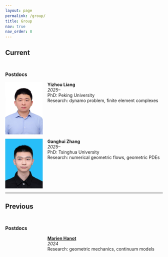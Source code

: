 ```yaml
---
layout: page
permalink: /group/
title: Group
nav: true
nav_order: 8
---
```

## Current

<br>

<span style="font-size: 1.1em;"><strong>Postdocs</strong></span>

<div style="display: flex; align-items: flex-start; margin-top: 1em;">
  <img src="../assets/img/YizhouLiang.jpg" alt="Yizhou Liang" style="width: 120px; margin-right: 15px;">
  <div>
    <strong>Yizhou Liang</strong><br>
    <em>2025–</em><br>
    PhD: Peking University<br>
    Research: dynamo problem, finite element complexes
  </div>
</div>

<div style="display: flex; align-items: flex-start; margin-top: 1em;">
  <img src="../assets/img/GanghuiZhang.jpg" alt="Ganghui Zhang" style="width: 120px; margin-right: 15px;">
  <div>
    <strong>Ganghui Zhang</strong><br>
    <em>2025–</em><br>
    PhD: Tsinghua University<br>
    Research: numerical geometric flows, geometric PDEs
  </div>
</div>

---

## Previous

<br>

<span style="font-size: 1.1em;"><strong>Postdocs</strong></span>

<div style="display: flex; align-items: flex-start; margin-top: 1em;">
  <div style="width: 120px; margin-right: 15px;"></div>
  <div>
    <strong><a href="https://marienhanot.fr">Marien Hanot</a></strong><br>
    <em>2024</em><br>
    Research: geometric mechanics, continuum models
  </div>
</div>